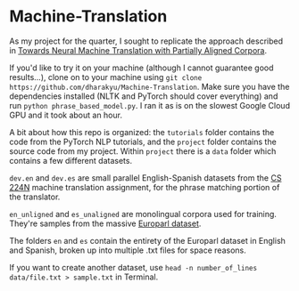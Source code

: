 # Machine-Translation
As my project for the quarter, I sought to replicate the approach described in 
[Towards Neural Machine Translation with Partially Aligned Corpora](https://www.aclweb.org/anthology/I17-1039.pdf).

If you'd like to try it on your machine (although I cannot guarantee good results...), 
clone on to your machine using `git clone https://github.com/dharakyu/Machine-Translation`. Make sure you have
the dependencies installed (NLTK and PyTorch should cover everything) and run `python phrase_based_model.py`. I ran it
as is on the slowest Google Cloud GPU and it took about an hour.

A bit about how this repo is organized: the `tutorials` folder contains the code from the PyTorch NLP tutorials,
and the `project` folder contains the source code from my project. Within `project` there is a `data` folder which
contains a few different datasets. 

`dev.en` and `dev.es` are small parallel English-Spanish datasets from the [CS 224N](http://web.stanford.edu/class/cs224n/) 
machine translation assignment, for the phrase matching portion of the translator.

`en_unligned` and `es_unaligned` are monolingual corpora used for training. They're samples from the massive [Europarl
dataset](https://www.statmt.org/europarl/).

The folders `en` and `es` contain the entirety of the Europarl dataset in English and Spanish, broken up into multiple .txt
files for space reasons.

If you want to create another dataset, use `head -n number_of_lines data/file.txt > sample.txt` in Terminal.
